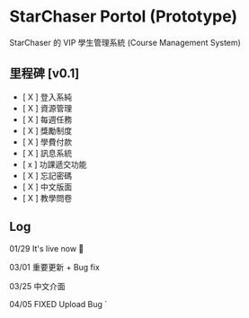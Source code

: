 # StarChaser Portol (Prototype)

StarChaser 的 VIP 學生管理系統 (Course Management System)

## 里程碑 [v0.1]

- [ X ] 登入系純
- [ X ] 資源管理
- [ X ] 每週任務
- [ X ] 獎勵制度
- [ X ] 學費付款
- [ X ] 訊息系統
- [ x ] 功課遞交功能
- [ X ] 忘記密碼
- [ X ] 中文版面
- [ X ] 教學問卷

## Log

01/29 It's live now 🎉

03/01 重要更新 + Bug fix

03/25 中文介面

04/05 FIXED Upload Bug
`

